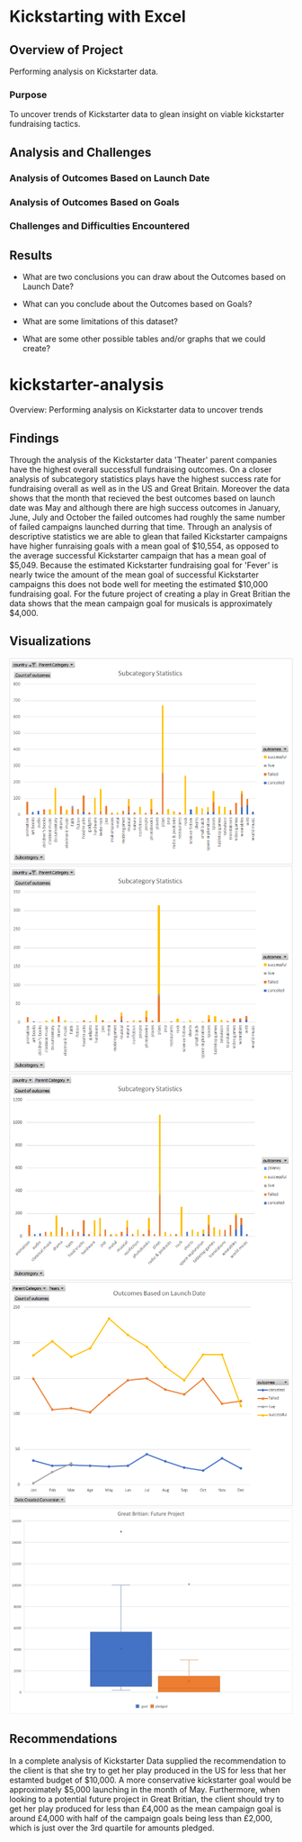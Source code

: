 # Kickstarting with Excel

## Overview of Project
Performing analysis on Kickstarter data.

### Purpose
To uncover trends of Kickstarter data to glean insight on viable kickstarter fundraising tactics.

## Analysis and Challenges
### Analysis of Outcomes Based on Launch Date

### Analysis of Outcomes Based on Goals

### Challenges and Difficulties Encountered

## Results

- What are two conclusions you can draw about the Outcomes based on Launch Date?

- What can you conclude about the Outcomes based on Goals?

- What are some limitations of this dataset?

- What are some other possible tables and/or graphs that we could create?




# kickstarter-analysis
Overview: Performing analysis on Kickstarter data to uncover trends

## Findings
  Through the analysis of the Kickstarter data 'Theater' parent companies have the highest overall successfull fundraising outcomes. On a closer analysis of subcategory statistics plays have the highest success rate for fundraising overall as well as in the US and Great Britain. Moreover the data shows that the month that recieved the best outcomes based on launch date was May and although there are high success outcomes in January, June, July and October the failed outcomes had roughly the same number of failed campaigns launched durring that time. 
  Through an analysis of descriptive statistics we are able to glean that failed Kickstarter campaigns have higher funraising goals with a mean goal of $10,554, as opposed to the average successful Kickstarter campaign that has a mean goal of $5,049. Because the estimated Kickstarter fundraising goal for 'Fever' is nearly twice the amount of the mean goal of successful Kickstarter campaigns this does not bode well for meeting the estimated $10,000 fundraising goal. 
  For the future project of creating a play in Great Britian the data shows that the mean campaign goal for musicals is approximately $4,000. 

## Visualizations
![Subcategory_Staticstics_US](Subcategory%20Statistics%20US.png)
![Subcategory_Staticstics_GB](Subcategory%20Statistics%20GB.png)
![Subcategory_Staticstics_All](Subcategory%20Statistics%20All.png)
![Outcomes_Based_on_Launch_Date](Outcomes%20Based%20on%20Launch%20Date.png)
![GB_Future_Project](GB%20Future%20Project.png)

## Recommendations

In a complete analysis of Kickstarter Data supplied the recommendation to the client is that she try to get her play produced in the US for less that her estamted budget of $10,000. A more conservative kickstarter goal would be approximately $5,000 launching in the month of May. Furthermore, when looking to a potential future project in Great Britian, the client should try to get her play produced for less than £4,000 as the mean campaign goal is around £4,000 with half of the campaign goals being less than £2,000, which is just over the 3rd quartile for amounts pledged.





